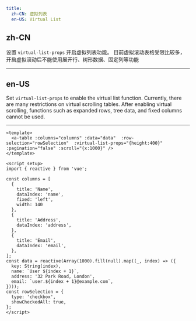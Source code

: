 ```yaml
title:
  zh-CN: 虚拟列表
  en-US: Virtual List
```

## zh-CN

设置 `virtual-list-props` 开启虚拟列表功能。
目前虚拟滚动表格受限比较多，开启虚拟滚动后不能使用展开行、树形数据、固定列等功能

---

## en-US

Set `virtual-list-props` to enable the virtual list function.
Currently, there are many restrictions on virtual scrolling tables. After enabling virtual scrolling, functions such as expanded rows, tree data, and fixed columns cannot be used.

---

```vue
<template>
  <a-table :columns="columns" :data="data"  :row-selection="rowSelection"  :virtual-list-props="{height:400}" :pagination="false" :scroll="{x:1000}" />
</template>

<script setup>
import { reactive } from 'vue';

const columns = [
  {
    title: 'Name',
    dataIndex: 'name',
    fixed: 'left',
    width: 140
  },
  {
    title: 'Address',
    dataIndex: 'address',
  },
  {
    title: 'Email',
    dataIndex: 'email',
  },
];
const data = reactive(Array(1000).fill(null).map((_, index) => ({
  key: String(index),
  name: `User ${index + 1}`,
  address: '32 Park Road, London',
  email: `user.${index + 1}@example.com`,
})));
const rowSelection = {
  type: 'checkbox',
  showCheckedAll: true,
};
</script>
```
